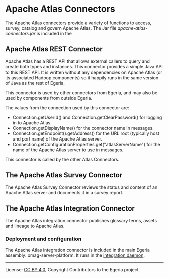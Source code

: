 <!-- SPDX-License-Identifier: CC-BY-4.0 -->
<!-- Copyright Contributors to the Egeria project. -->

# Apache Atlas Connectors

The Apache Atlas connectors provide a variety of functions to access, survey, catalog and govern Apache Atlas.
The Jar file *apache-atlas-connectors.jar* is included in the 

## Apache Atlas REST Connector

Apache Atlas has a REST API that allows external callers to query and create both
types and instances.  This connector provides a simple Java API to this REST API.
It is written without any dependencies on Apache Atlas (or its associated Hadoop components)
so it happily runs in the same version of Java as the rest of Egeria.

This connector is used by other connectors from Egeria, and may also be used
by components from outside Egeria.

The values from the connection used by this connector are:

* Connection.getUserId() and Connection.getClearPassword() for logging in to Apache Atlas.
* Connection.getDisplayName() for the connector name in messages.
* Connection.getEndpoint().getAddress() for the URL root (typically host and port name) of the Apache Atlas server.
* Connection.getConfigurationProperties.get("atlasServerName") for the name of the Apache Atlas server to use in messages.

This connector is called by the other Atlas Connectors.

## The Apache Atlas Survey Connector

The Apache Atlas Survey Connector reviews the status and content of an Apache Atlas server and documents it in a survey report.

## The Apache Atlas Integration Connector

The Apache Atlas integration connector publishes glossary terms, assets and lineage to Apache Atlas.

### Deployment and configuration

The Apache Atlas integration connector is included in the main Egeria assembly: omag-server-platform.
It runs in the [integration daemon](https://egeria-project.org/concepts/integration-daemon/).


----
License: [CC BY 4.0](https://creativecommons.org/licenses/by/4.0/),
Copyright Contributors to the Egeria project.